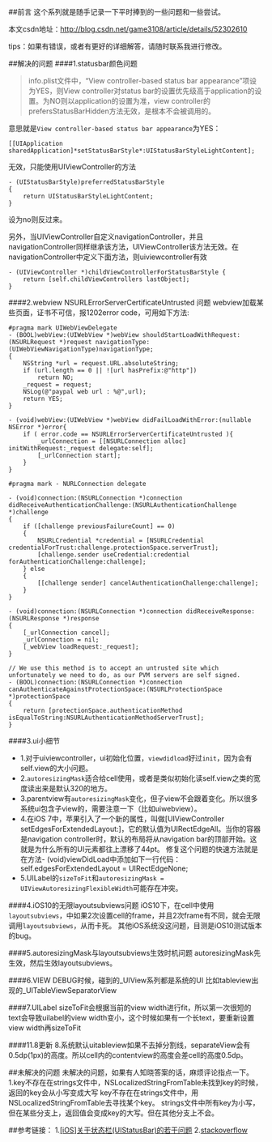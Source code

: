 ##前言
这个系列就是随手记录一下平时捧到的一些问题和一些尝试。

本文csdn地址：http://blog.csdn.net/game3108/article/details/52302610

tips：如果有错误，或者有更好的详细解答，请随时联系我进行修改。

##解决的问题
####1.statusbar颜色问题

>info.plist文件中，“View controller-based status bar appearance”项设为YES，则View controller对status bar的设置优先级高于application的设置。为NO则以application的设置为准，view controller的prefersStatusBarHidden方法无效，是根本不会被调用的。

意思就是``View controller-based status bar appearance``为YES：
```
[[UIApplication sharedApplication]*setStatusBarStyle*:UIStatusBarStyleLightContent];
```
无效，只能使用UIViewController的方法
```
- (UIStatusBarStyle)preferredStatusBarStyle
{
    return UIStatusBarStyleLightContent;
}
```
设为no则反过来。

另外，当UIViewController自定义navigationController，并且navigationController同样继承该方法，UIViewController该方法无效。在navigationController中定义下面方法，则uiviewcontroller有效
```
- (UIViewController *)childViewControllerForStatusBarStyle {
    return [self.childViewControllers lastObject];
}
```

####2.webview NSURLErrorServerCertificateUntrusted 问题
webview加载某些页面，证书不可信，报1202error code，可用如下方法:
```
#pragma mark UIWebViewDelegate
- (BOOL)webView:(UIWebView *)webView shouldStartLoadWithRequest:(NSURLRequest *)request navigationType:(UIWebViewNavigationType)navigationType;
{
    NSString *url = request.URL.absoluteString;
    if (url.length == 0 || ![url hasPrefix:@"http"])
        return NO;
    _request = request;
    NSLog(@"paypal web url : %@",url);
    return YES;
}

- (void)webView:(UIWebView *)webView didFailLoadWithError:(nullable NSError *)error{
    if ( error.code == NSURLErrorServerCertificateUntrusted ){
        _urlConnection = [[NSURLConnection alloc] initWithRequest:_request delegate:self];
        [_urlConnection start];
    }
}

#pragma mark - NURLConnection delegate

- (void)connection:(NSURLConnection *)connection didReceiveAuthenticationChallenge:(NSURLAuthenticationChallenge *)challenge
{
    if ([challenge previousFailureCount] == 0)
    {
        NSURLCredential *credential = [NSURLCredential credentialForTrust:challenge.protectionSpace.serverTrust];
        [challenge.sender useCredential:credential forAuthenticationChallenge:challenge];
    } else
    {
        [[challenge sender] cancelAuthenticationChallenge:challenge];
    }
}

- (void)connection:(NSURLConnection *)connection didReceiveResponse:(NSURLResponse *)response
{
    [_urlConnection cancel];
    _urlConnection = nil;
    [_webView loadRequest:_request];
}

// We use this method is to accept an untrusted site which unfortunately we need to do, as our PVM servers are self signed.
- (BOOL)connection:(NSURLConnection *)connection canAuthenticateAgainstProtectionSpace:(NSURLProtectionSpace *)protectionSpace
{
    return [protectionSpace.authenticationMethod isEqualToString:NSURLAuthenticationMethodServerTrust];
}
```

####3.ui小细节
* 1.对于uiviewcontroller，ui初始化位置，``viewdidload``好过``init``，因为会有self.view的大小问题。
* 2.``autoresizingMask``适合给cell使用，或者是类似初始化读self.view之类的宽度读出来是默认320的地方。
* 3.parentview有``autoresizingMask``变化，但子view不会跟着变化。所以很多系统ui包含子view的，需要注意一下（比如uiwebview）。
* 4.在iOS 7中，苹果引入了一个新的属性，叫做[UIViewController setEdgesForExtendedLayout:]，它的默认值为UIRectEdgeAll。当你的容器是navigation controller时，默认的布局将从navigation bar的顶部开始。这就是为什么所有的UI元素都往上漂移了44pt。
修复这个问题的快速方法就是在方法- (void)viewDidLoad中添加如下一行代码：
self.edgesForExtendedLayout = UIRectEdgeNone;
* 5.UILabel的``sizeToFit``和``autoresizingMask = UIViewAutoresizingFlexibleWidth``可能存在冲突。

####4.iOS10的无限layoutsubviews问题
iOS10下，在cell中使用``layoutsubviews``，中如果2次设置cell的frame，并且2次frame有不同，就会无限调用``layoutsubviews``，从而卡死。
其他iOS系统没这问题，目测是iOS10测试版本的bug。

####5.autoresizingMask与layoutsubviews生效时机问题
autoresizingMask先生效，然后生效layoutsubviews。

####6.VIEW DEBUG时候，碰到的_UIView系列都是系统的UI
比如tableview出现的_UITableViewSeparatorView

####7.UILabel sizeToFit会根据当前的view width进行fit，所以第一次很短的text会导致uilabel的view width变小，这个时候如果有一个长text，要重新设置view width再sizeToFit

####11.8更新
8.系统默认uitableview如果不去掉分割线，separateView会有0.5dp(1px)的高度。所以cell内的contentview的高度会差cell的高度0.5dp。

##未解决的问题
未解决的问题，如果有人知晓答案的话，麻烦评论指点一下。
1.key不存在在strings文件中，NSLocalizedStringFromTable未找到key的时候，返回的key会从小写变成大写
key不存在在strings文件中，用NSLocalizedStringFromTable去寻找某个key。
strings文件中所有key为小写，但在某些分支上，返回值会变成key的大写。但在其他分支上不会。

##参考链接：
1.[[iOS]关于状态栏(UIStatusBar)的若干问题](http://www.cnblogs.com/alby/p/4859537.html)
2.[stackoverflow](http://stackoverflow.com/questions/11573164/uiwebview-to-view-self-signed-websites-no-private-api-not-nsurlconnection-i)
